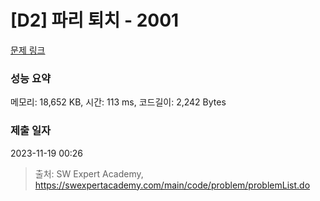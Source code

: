 # [D2] 파리 퇴치 - 2001 

[문제 링크](https://swexpertacademy.com/main/code/problem/problemDetail.do?contestProbId=AV5PzOCKAigDFAUq) 

### 성능 요약

메모리: 18,652 KB, 시간: 113 ms, 코드길이: 2,242 Bytes

### 제출 일자

2023-11-19 00:26



> 출처: SW Expert Academy, https://swexpertacademy.com/main/code/problem/problemList.do